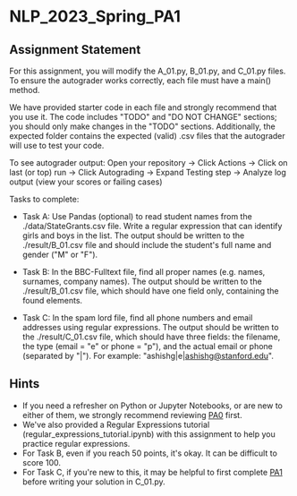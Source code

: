 # NLP_2023_Spring_PA1

## Assignment Statement

For this assignment, you will modify the A_01.py, B_01.py, and C_01.py files. To ensure the autograder works correctly, each file must have a main() method.

We have provided starter code in each file and strongly recommend that you use it. The code includes "TODO" and "DO NOT CHANGE" sections; you should only make changes in the "TODO" sections. Additionally, the expected folder contains the expected (valid) .csv files that the autograder will use to test your code.

To see autograder output: Open your repository -> Click Actions -> Click on last (or top) run -> Click Autograding -> Expand Testing step -> Analyze log output (view your scores or failing cases)

Tasks to complete:

- Task A: Use Pandas (optional) to read student names from the ./data/StateGrants.csv file. Write a regular expression that can identify girls and boys in the list. The output should be written to the ./result/B_01.csv file and should include the student's full name and gender ("M" or "F").

- Task B: In the BBC-Fulltext file, find all proper names (e.g. names, surnames, company names). The output should be written to the ./result/B_01.csv file, which should have one field only, containing the found elements.

- Task C: In the spam lord file, find all phone numbers and email addresses using regular expressions. The output should be written to the ./result/C_01.csv file, which should have three fields: the filename, the type (email = "e" or phone = "p"), and the actual email or phone (separated by "|"). For example: "ashishg|e|ashishg@stanford.edu".

## Hints
- If you need a refresher on Python or Jupyter Notebooks, or are new to either of them, we strongly recommend reviewing [PA0](https://github.com/cs124/pa0-python-jupyter-tutorial) first.
- We've also provided a Regular Expressions tutorial (regular_expressions_tutorial.ipynb) with this assignment to help you practice regular expressions.
- For Task B, even if you reach 50 points, it's okay. It can be difficult to score 100.
- For Task C, if you're new to this, it may be helpful to first complete [PA1](https://github.com/cs124/pa1-regular-expressions) before writing your solution in C_01.py.
